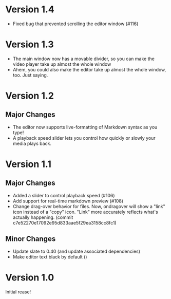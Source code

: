 # Version 1.4

- Fixed bug that prevented scrolling the editor window (#116)

# Version 1.3

- The main window now has a movable divider, so you can make the video player take up almost the whole window
- Ahem, you could also make the editor take up almost the whole window, too. Just saying.

# Version 1.2

## Major Changes

- The editor now supports live-formatting of Markdown syntax as you type!
- A playback speed slider lets you control how quickly or slowly your media plays back.

# Version 1.1

## Major Changes

- Added a slider to control playback speed (#106)
- Add support for real-time markdown preview (#108)
- Change drag-over behavior for files. Now, ondragover will show a "link" icon instead of a "copy" icon. "Link" more accurately reflects what's actually happening. (commit c7e52270e17092e95d833aae5f29ea3158cc8fc1)

## Minor Changes

- Update slate to 0.40 (and update associated dependencies)
- Make editor text black by default ()

# Version 1.0

Initial rease!
